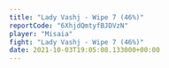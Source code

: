 ```yaml
---
title: "Lady Vashj - Wipe 7 (46%)"
reportCode: "6XhjdQmtyfBJDVzN"
player: "Misaia"
fight: "Lady Vashj - Wipe 7 (46%)"
date: 2021-10-03T19:05:08.133000+00:00
---
```

